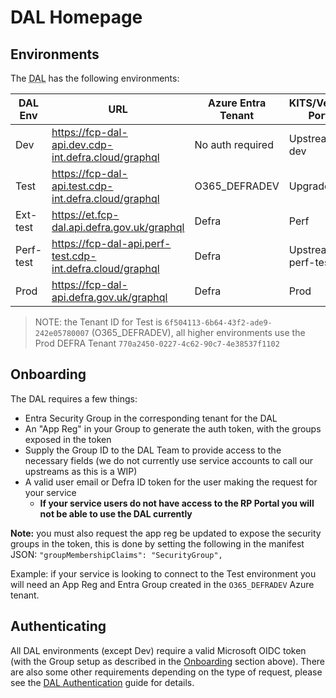 # DAL Homepage

## Environments

The <abbr title="Data Access Layer">DAL</abbr> has the following environments:

| DAL Env   | URL                                                       | Azure Entra Tenant | KITS/Version1/RP Portal Env |
| --------- | --------------------------------------------------------- | ------------------ | --------------------------- |
| Dev       | https://fcp-dal-api.dev.cdp-int.defra.cloud/graphql       | No auth required   | Upstream mock - dev         |
| Test      | https://fcp-dal-api.test.cdp-int.defra.cloud/graphql      | O365_DEFRADEV      | Upgrade                     |
| Ext-test  | https://et.fcp-dal.api.defra.gov.uk/graphql               | Defra              | Perf                        |
| Perf-test | https://fcp-dal-api.perf-test.cdp-int.defra.cloud/graphql | Defra              | Upstream mock - perf-test   |
| Prod      | https://fcp-dal-api.defra.gov.uk/graphql                  | Defra              | Prod                        |

> NOTE: the Tenant ID for Test is `6f504113-6b64-43f2-ade9-242e05780007` (O365_DEFRADEV), all higher environments use the Prod DEFRA Tenant `770a2450-0227-4c62-90c7-4e38537f1102`

## Onboarding

The DAL requires a few things:

- Entra Security Group in the corresponding tenant for the DAL
- An "App Reg" in your Group to generate the auth token, with the groups exposed in the token
- Supply the Group ID to the DAL Team to provide access to the necessary fields (we do not currently use service accounts to call our upstreams as this is a WIP)
- A valid user email or Defra ID token for the user making the request for your service
  - **If your service users do not have access to the RP Portal you will not be able to use the DAL currently**

**Note:** you must also request the app reg be updated to expose the security groups in the token, this is done by setting the following in the manifest JSON:
`"groupMembershipClaims": "SecurityGroup",`

Example: if your service is looking to connect to the Test environment you will need an App Reg and Entra Group created in the `O365_DEFRADEV` Azure tenant.

## Authenticating

All DAL environments (except Dev) require a valid Microsoft OIDC token (with the Group setup as described in the [Onboarding](#Onboarding) section above). There are also some other requirements depending on the type of request, please see the [DAL Authentication](./auth) guide for details.
